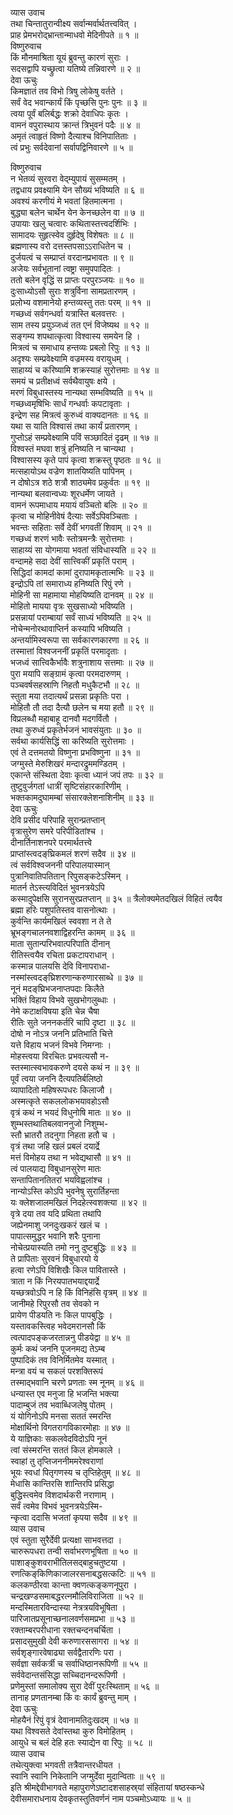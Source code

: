 व्यास उवाच  
तथा चिन्तातुरान्वीक्ष्य सर्वान्मर्वार्थतत्त्ववित् ।  
प्राह प्रेमभरोद्‌भ्रान्तान्माधवो मेदिनीपते ॥ १ ॥  
विष्णुरुवाच  
किं मौनमाश्रिता यूयं ब्रुवन्तु कारणं सुराः ।  
सदसद्वापि यच्छ्रुत्वा यतिष्ये तन्निवारणे ॥ २ ॥  
देवा ऊचुः  
किमज्ञातं तव विभो त्रिषु लोकेषु वर्तते ।  
सर्वं वेद भवान्कार्यं किं पृच्छसि पुनः पुनः ॥ ३ ॥  
त्वया पूर्वं बलिर्बद्धः शक्रो देवाधिपः कृतः ।  
वामनं वपुरास्थाय क्रान्तं त्रिभुवनं पदैः ॥ ४ ॥  
अमृतं त्वाहृतं विष्णो दैत्याश्च विनिपातिताः ।  
त्वं प्रभुः सर्वदेवानां सर्वापद्विनिवारणे ॥ ५ ॥  
  
विष्णुरुवाच  
न भेतव्यं सुरवरा वेद्म्युपायं सुसम्मतम् ।  
तद्वधाय प्रवक्ष्यामि येन सौख्यं भविष्यति ॥ ६ ॥  
अवश्यं करणीयं मे भवतां हितमात्मना ।  
बुद्ध्या बलेन चार्थेन येन केनच्छलेन वा ॥ ७ ॥  
उपायाः खलु चत्वारः कथितास्तत्त्वदर्शिभिः ।  
सामादयः सुहृत्स्वेव दुर्हृदेषु विशेषतः ॥ ८ ॥  
ब्रह्मणास्य वरो दत्तस्तपसाऽऽराधितेन च ।  
दुर्जयत्वं च सम्प्राप्तं वरदानप्रभावतः ॥ ९ ॥  
अजेयः सर्वभूतानां त्वष्ट्रा समुपपादितः ।  
ततो बलेन वृद्धिं स प्राप्तः परपुरञ्जयः ॥ १० ॥  
दुःसाध्योऽसौ सुराः शत्रुर्विना सामप्रतारणम् ।  
प्रलोभ्य वशमानेयो हन्तव्यस्तु ततः परम् ॥ ११ ॥  
गच्छध्वं सर्वगन्धर्वा यत्रास्ति बलवत्तरः ।  
साम तस्य प्रयुञ्जध्वं तत एनं विजेष्यथ ॥ १२ ॥  
सङ्गम्य शपथात्कृत्वा विश्वास्य समयेन हि ।  
मित्रत्वं च समाधाय हन्तव्यः प्रबलो रिपुः ॥ १३ ॥  
अदृश्यः सम्प्रवेक्ष्यामि वज्रमस्य वरायुधम् ।  
साहाय्यं च करिष्यामि शक्रस्याहं सुरोत्तमाः ॥ १४ ॥  
समयं च प्रतीक्षध्वं सर्वथैवायुषः क्षये ।  
मरणं विबुधास्तस्य नान्यथा सम्भविष्यति ॥ १५ ॥  
गच्छध्वमृषिभिः सार्धं गन्धर्वाः कपटावृताः ।  
इन्द्रेण सह मित्रत्वं कुरुध्वं वाक्यदानतः ॥ १६ ॥  
यथा स याति विश्वासं तथा कार्यं प्रतारणम् ।  
गुप्तोऽहं सम्प्रवेक्ष्यामि पविं सञ्छादितं दृढम् ॥ १७ ॥  
विश्वस्तं मघवा शत्रुं हनिष्यति न चान्यथा ।  
विश्वासस्य कृते पापं कृत्वा शक्रस्तु पृष्ठतः ॥ १८ ॥  
मत्सहायोऽथ वज्रेण शातयिष्यति पापिनम् ।  
न दोषोऽत्र शठे शत्रौ शाठ्यमेव प्रकुर्वतः ॥ १९ ॥  
नान्यथा बलवान्वध्यः शूरधर्मेण जायते ।  
वामनं रूपमाधाय मयायं वञ्चितो बलिः ॥ २० ॥  
कृत्वा च मोहिनीवेषं दैत्याः सर्वेऽपिवञ्चिताः ।  
भवन्तः सहिताः सर्वे देवीं भगवतीं शिवाम् ॥ २१ ॥  
गच्छध्वं शरणं भावैः स्तोत्रमन्त्रैः सुरोत्तमाः ।  
साहाय्यं सा योगमाया भवतां संविधास्यति ॥ २२ ॥  
वन्दामहे सदा देवीं सात्त्विकीं प्रकृतिं पराम् ।  
सिद्धिदां कामदां कामां दुरापामकृतात्मभिः ॥ २३ ॥  
इन्द्रोऽपि तां समाराध्य हनिष्यति रिपुं रणे ।  
मोहिनी सा महामाया मोहयिष्यति दानवम् ॥ २४ ॥  
मोहितो मायया वृत्रः सुखसाध्यो भविष्यति ।  
प्रसन्नायां पराम्बायां सर्वं साध्यं भविष्यति ॥ २५ ॥  
नोचेन्मनोरथावाप्तिर्न कस्यापि भविष्यति ।  
अन्तर्यामिस्वरूपा सा सर्वकारणकारणा ॥ २६ ॥  
तस्मात्तां विश्वजननीं प्रकृतिं परमादृताः ।  
भजध्वं सात्त्विकैर्भावैः शत्रुनाशाय सत्तमाः ॥ २७ ॥  
पुरा मयापि सङ्ग्रामं कृत्वा परमदारुणम् ।  
पञ्चवर्षसहस्राणि निहतौ मधुकैटभौ ॥ २८ ॥  
स्तुता मया तदात्यर्थं प्रसन्ना प्रकृतिः परा ।  
मोहितौ तौ तदा दैत्यौ छलेन च मया हतौ ॥ २९ ॥  
विप्रलब्धौ महाबाहू दानवौ मदगर्वितौ ।  
तथा कुरुध्वं प्रकृतेर्भजनं भावसंयुताः ॥ ३० ॥  
सर्वथा कार्यसिद्धिं सा करिष्यति सुरोत्तमाः ।  
एवं ते दत्तमतयो विष्णुना प्रभविष्णुना ॥ ३१ ॥  
जग्मुस्ते मेरुशिखरं मन्दारद्रुममण्डितम् ।  
एकान्ते संस्थिता देवाः कृत्वा ध्यानं जपं तपः ॥ ३२ ॥  
तुष्टुवुर्जगतां धात्रीं सृष्टिसंहारकारिणीम् ।  
भक्तकामदुघामम्बां संसारक्लेशनाशिनीम् ॥ ३३ ॥  
देवा ऊचुः  
देवि प्रसीद परिपाहि सुरान्प्रतप्तान्  
    वृत्रासुरेण समरे परिपीडितांश्च ।  
दीनार्तिनाशनपरे परमार्थतत्त्वे  
    प्राप्तांस्त्वदङ्‌घ्रिकमलं शरणं सदैव ॥ ३४ ॥  
त्वं सर्वविश्वजननी परिपालयास्मान्  
    पुत्रानिवातिपतितान् रिपुसङ्कटेऽस्मिन् ।  
मातर्न तेऽस्त्यविदितं भुवनत्रयेऽपि  
    कस्मादुपेक्षसि सुरानसुरप्रतप्तान् ॥ ३५ ॥
त्रैलोक्यमेतदखिलं विहितं त्वयैव  
    ब्रह्मा हरिः पशुपतिस्तव वासनोत्थाः ।  
कुर्वन्ति कार्यमखिलं स्ववशा न ते ते  
    भ्रूभङ्गचालनवशाद्विहरन्ति कामम् ॥ ३६ ॥  
माता सुतान्परिभवात्परिपाति दीनान्  
    रीतिस्त्वयैव रचिता प्रकटापराधान् ।  
कस्मान्न पालयसि देवि विनापराधा-  
    नस्मांस्त्वदङ्‌घ्रिशरणान्करुणारसाब्धे ॥ ३७ ॥  
नूनं मदङ्‌घ्रिभजनाप्तपदाः किलैते  
    भक्तिं विहाय विभवे सुखभोगलुब्धाः ।  
नेमे कटाक्षविषया इति चेन्न चैषा  
    रीतिः सुते जननकर्तरि चापि दृष्टा ॥ ३८ ॥  
दोषो न नोऽत्र जननि प्रतिभाति चित्ते  
    यत्ते विहाय भजनं विभवे निमग्नाः ।  
मोहस्त्वया विरचितः प्रभवत्यसौ न-  
    स्तस्मात्स्वभावकरुणे दयसे कथं न ॥ ३९ ॥  
पूर्वं त्वया जननि दैत्यपतिर्बलिष्ठो  
    व्यापादितो महिषरूपधरः किलाजौ ।  
अस्मत्कृते सकललोकभयावहोऽसौ  
    वृत्रं कथं न भयदं विधुनोषि मातः ॥ ४० ॥  
शुम्भस्तथातिबलवाननुजो निशुम्भ-  
    स्तौ भ्रातरौ तदनुगा निहता हतौ च ।  
वृत्रं तथा जहि खलं प्रबलं दयार्द्रे  
    मत्तं विमोहय तथा न भवेद्यथासौ ॥ ४१ ॥  
त्वं पालयाद्य विबुधानसुरेण मातः  
    सन्तापितानतितरां भयविह्वलांश्च ।  
नान्योऽस्ति कोऽपि भुवनेषु सुरार्तिहन्ता  
    यः क्लेशजालमखिलं निदहेत्स्वशक्त्या ॥ ४२ ॥  
वृत्रे दया तव यदि प्रथिता तथापि  
    जह्येनमाशु जनदुःखकरं खलं च ।  
पापात्समुद्धर भवानि शरैः पुनाना  
    नोचेत्प्रयास्यति तमो ननु दुष्टबुद्धिः ॥ ४३ ॥  
ते प्रापिताः सुरवनं विबुधारयो ये  
    हत्वा रणेऽपि विशिखैः किल पावितास्ते ।  
त्राता न किं निरयपातभयाद्दयार्द्रे  
    यच्छत्रवोऽपि न हि किं विनिहंसि वृत्रम् ॥ ४४ ॥  
जानीमहे रिपुरसौ तव सेवको न  
    प्रायेण पीडयति नः किल पापबुद्धिः ।  
यस्तावकस्त्विह भवेदमरानसौ किं  
    त्वत्पादपङ्कजरतान्ननु पीडयेद्वा ॥ ४५ ॥  
कुर्मः कथं जननि पूजनमद्य तेऽम्ब  
    पुष्पादिकं तव विनिर्मितमेव यस्मात् ।  
मन्त्रा वयं च सकलं परशक्तिरूपं  
    तस्माद्‌भवानि चरणे प्रणताः स्म नूनम् ॥ ४६ ॥  
धन्यास्त एव मनुजा हि भजन्ति भक्त्या  
    पादाम्बुजं तव भवाब्धिजलेषु पोतम् ।  
यं योगिनोऽपि मनसा सततं स्मरन्ति  
    मोक्षार्थिनो विगतरागविकारमोहाः ॥ ४७ ॥  
ये याज्ञिकाः सकलवेदविदोऽपि नूनं  
    त्वां संस्मरन्ति सततं किल होमकाले ।  
स्वाहां तु तृप्तिजननीममरेश्वराणां  
    भूयः स्वधां पितृगणस्य च तृप्तिहेतुम् ॥ ४८ ॥  
मेधासि कान्तिरसि शान्तिरपि प्रसिद्धा  
    बुद्धिस्त्वमेव विशदार्थकरी नराणाम् ।  
सर्वं त्वमेव विभवं भुवनत्रयेऽस्मि-  
    न्कृत्वा ददासि भजतां कृपया सदैव ॥ ४९ ॥  
व्यास उवाच  
एवं स्तुता सुरैर्देवी प्रत्यक्षा साभवत्तदा ।  
चारुरूपधरा तन्वी सर्वाभरणभूषिता ॥ ५० ॥  
पाशाङ्कुशवराभीतिलसद्‌बाहुचतुष्टया ।  
रणत्किङ्‌किणिकाजालरसनाबद्धसत्कटिः ॥ ५१ ॥  
कलकण्ठीरवा कान्ता क्वणत्कङ्कणनूपुरा ।  
चन्द्रखण्डसमाबद्धरत्नमौलिविराजिता ॥ ५२ ॥  
मन्दस्मितारविन्दास्या नेत्रत्रयविभूषिता ।  
पारिजातप्रसूनाच्छनालवर्णसमप्रभा ॥ ५३ ॥  
रक्ताम्बरपरीधाना रक्तचन्दनचर्चिता ।  
प्रसादसुमुखी देवी करुणारससागरा ॥ ५४ ॥  
सर्वशृङ्गारवेषाढ्या सर्वद्वैतारणिः परा ।  
सर्वज्ञा सर्वकर्त्री च सर्वाधिष्ठानरूपिणी ॥ ५५ ॥  
सर्ववेदान्तसंसिद्धा सच्चिदानन्दरूपिणी ।  
प्रणेमुस्तां समालोक्य सुरा देवीं पुरःस्थिताम् ॥ ५६ ॥  
तानाह प्रणतानम्बा किं वः कार्यं ब्रुवन्तु माम् ।  
देवा ऊचुः  
मोहयैनं रिपुं वृत्रं देवानामतिदुःखदम् ॥ ५७ ॥  
यथा विश्वसते देवांस्तथा कुरु विमोहितम् ।  
आयुधे च बलं देहि हतः स्याद्येन वा रिपुः ॥ ५८ ॥  
व्यास उवाच  
तथेत्युक्त्वा भगवती तत्रैवान्तरधीयत ।  
स्वानि स्वानि निकेतानि जग्मुर्देवा मुदान्विताः ॥ ५९ ॥  
इति श्रीमद्देवीभागवते महापुराणेऽष्टादशसाहस्र्यां संहितायां षष्ठस्कन्धे  
देवीसमाराधनाय देवकृतस्तुतिवर्णनं नाम पञ्चमोऽध्यायः ॥ ५ ॥

